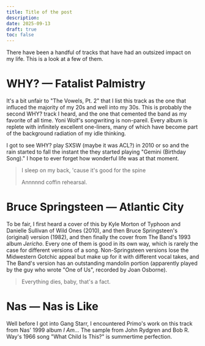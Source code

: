 ```yaml
---
title: Title of the post
description:
date: 2025-09-13
draft: true
toc: false
---
```

There have been a handful of tracks that have had an outsized impact on my life. This is a look at a few of them.

# WHY? — Fatalist Palmistry
It's a bit unfair to "The Vowels, Pt. 2" that I list this track as the one that influced the majority of my 20s and well into my 30s. This is probably the second WHY? track I heard, and the one that cemented the band as my favorite of all time. Yoni Wolf's songwriting is non-pareil. Every album is replete with infinitely excellent one-liners, many of which have become part of the background radiation of my idle thinking. 

I got to see WHY? play SXSW (maybe it was ACL?) in 2010 or so and the rain started to fall the instant the they started playing "Gemini (Birthday Song)." I hope to ever forget how wonderful life was at that moment.

>I sleep on my back, 'cause it's good for the spine
>
>Annnnnd coffin rehearsal.

# Bruce Springsteen — Atlantic City
To be fair, I first heard a cover of this by Kyle Morton of Typhoon and Danielle Sullivan of Wild Ones (2010), and then Bruce Springsteen's (original) version (1982), and then finally the cover from The Band's 1993 album *Jericho*. Every one of them is good in its own way, which is rarely the case for different versions of a song. Non-Springsteen versions lose the Midwestern Gotchic appeal but make up for it with different vocal takes, and The Band's version has an outstanding mandolin portion (apparently played by the guy who wrote "One of Us", recorded by Joan Osborne).

> Everything dies, baby, that's a fact.

# Nas — Nas is Like
Well before I got into Gang Starr, I encountered Primo's work on this track from Nas' 1999 album *I Am...* The sample from John Rydgren and Bob R. Way's 1966 song "What Child Is This?" is summertime perfection.
